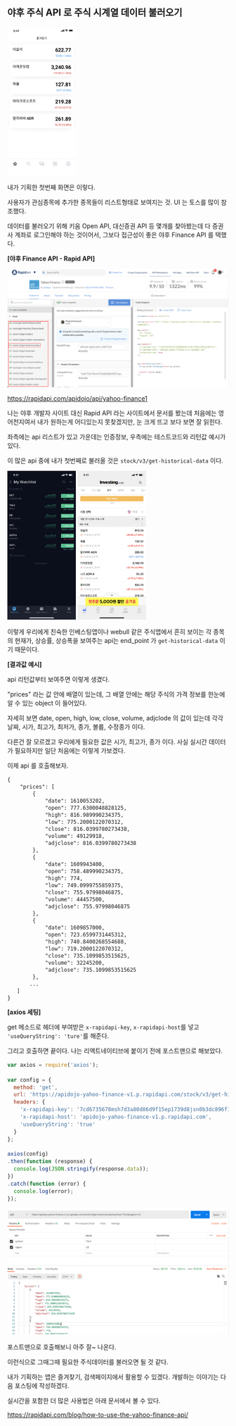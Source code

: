 ## 야후 주식 API 로 주식 시계열 데이터 불러오기

<img src="https://github.com/uu29/TIL/blob/main/images/figma_screent_shot_20200108.png?raw=true" style="zoom: 33%;" />

내가 기획한 첫번째 화면은 이렇다.

사용자가 관심종목에 추가한 종목들이 리스트형태로 보여지는 것. UI 는 토스를 많이 참조했다.

데이터를 불러오기 위해 키움 Open API, 대신증권 API 등 몇개를 찾아봤는데 다 증권사 계좌로 로그인해야 하는 것이어서, 그보다 접근성이 좋은 야후 Finance API 를 택했다.

**[야후 Finance API - Rapid API]**

![sreenshot-yahoo-finance-20200108-how-to-use-01](https://github.com/uu29/TIL/blob/main/images/sreenshot-yahoo-finance-20200108-how-to-use-01.png?raw=true)

https://rapidapi.com/apidojo/api/yahoo-finance1

나는 야후 개발자 사이트 대신 Rapid API 라는 사이트에서 문서를 봤는데 처음에는 영어천지여서 내가 원하는게 어디있는지 못찾겠지만, 눈 크게 뜨고 보다 보면 잘 읽힌다.

좌측에는 api 리스트가 있고 가운데는 인증정보, 우측에는 테스트코드와 리턴값 예시가 있다.

이 많은 api 중에 내가 첫번째로 불러올 것은 `stock/v3/get-historical-data` 이다.



<img src="https://github.com/uu29/TIL/blob/main/images/KakaoTalk_Photo_2021-01-08-21-22-48.png?raw=true" style="zoom:33%;" />

<img src="https://github.com/uu29/TIL/blob/main/images/KakaoTalk_Photo_2021-01-08-21-22-53.png?raw=true" style="zoom:33%;" />



이렇게 우리에게 친숙한 인베스팅앱이나 webull 같은 주식앱에서 흔히 보이는 각 종목의 현재가, 상승률, 상승폭을 보여주는 api는 end_point 가 `get-historical-data` 이기 때문이다.



**[결과값 예시]**

api 리턴값부터 보여주면 이렇게 생겼다.

"prices" 라는 값 안에 배열이 있는데, 그 배열 안에는 해당 주식의 가격 정보를 한눈에 알 수 있는 object 이 들어있다.

자세히 보면 date, open, high, low, close, volume, adjclode 의 값이 있는데 각각 날짜, 시가, 최고가, 최저가, 종가, 볼륨, 수정종가 이다.

다른건 잘 모르겠고 우리에게 필요한 값은 시가, 최고가, 종가 이다. 사실 실시간 데이터가 필요하지만 일단 처음에는 이렇게 가보겠다.

이제 api 를 호출해보자.

```
{
    "prices": [
        {
            "date": 1610053202,
            "open": 777.6300048828125,
            "high": 816.989990234375,
            "low": 775.2000122070312,
            "close": 816.0399780273438,
            "volume": 49129918,
            "adjclose": 816.0399780273438
        },
        {
            "date": 1609943400,
            "open": 758.489990234375,
            "high": 774,
            "low": 749.0999755859375,
            "close": 755.97998046875,
            "volume": 44457500,
            "adjclose": 755.97998046875
        },
        {
            "date": 1609857000,
            "open": 723.6599731445312,
            "high": 740.8400268554688,
            "low": 719.2000122070312,
            "close": 735.1099853515625,
            "volume": 32245200,
            "adjclose": 735.1099853515625
        },
       ...
   ]
}
```



**[axios 세팅]**

get 메소드로 헤더에 부여받은 `x-rapidapi-key`, `x-rapidapi-host`를 넣고 `'useQueryString': 'ture'`를 해준다.

그리고 호출하면 끝이다. 나는 리액트네이티브에 붙이기 전에 포스트맨으로 해보았다.

```javascript
var axios = require('axios');

var config = {
  method: 'get',
  url: 'https://apidojo-yahoo-finance-v1.p.rapidapi.com/stock/v3/get-historical-data?symbol=TSLA&region=US',
  headers: { 
    'x-rapidapi-key': '7cd6735678msh7d3a80d86d9f15ep1739d8jsn0b3dc896f11c', 
    'x-rapidapi-host': 'apidojo-yahoo-finance-v1.p.rapidapi.com', 
    'useQueryString': 'true'
  }
};

axios(config)
.then(function (response) {
  console.log(JSON.stringify(response.data));
})
.catch(function (error) {
  console.log(error);
});
```



<img src="https://github.com/uu29/TIL/blob/main/images/Screenshot_2021-01-08%2021.58.31_emByiw.png?raw=true" style="zoom:50%;" />

포스트맨으로 호출해보니 아주 잘~ 나온다.



이런식으로 그때그때 필요한 주식데이터를 불러오면 될 것 같다.

내가 기획하는 앱은 즐겨찾기, 검색페이지에서 활용할 수 있겠다. 개발하는 이야기는 다음 포스팅에 작성하겠다.



실시간을 포함한 더 많은 사용법은 아래 문서에서 볼 수 있다.

https://rapidapi.com/blog/how-to-use-the-yahoo-finance-api/